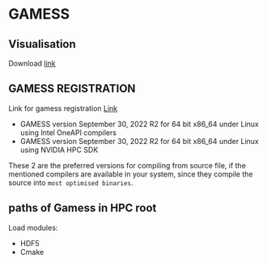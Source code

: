 # GAMESS

## Visualisation

Download [link](http://brettbode.github.io/wxmacmolplt/downloads.html)

## GAMESS REGISTRATION

Link for gamess registration [Link](https://www.msg.chem.iastate.edu/GAMESS/download/register/)

+ GAMESS version September 30, 2022 R2 for 64 bit x86_64 under Linux using Intel OneAPI compilers
+ GAMESS version September 30, 2022 R2 for 64 bit x86_64 under Linux using NVIDIA HPC SDK

 These 2 are the preferred versions for compiling from source file, if the mentioned compilers are available in your system, since they compile the source into  `most optimised binaries`.

## paths of Gamess in HPC root

Load modules:

+ HDF5
+ Cmake
